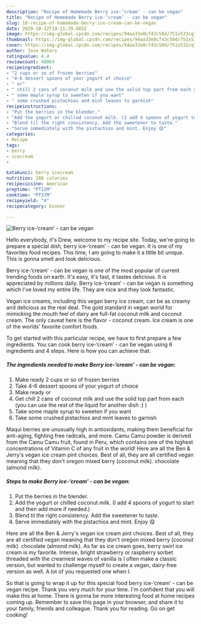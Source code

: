 ```yaml
---
description: "Recipe of Homemade Berry ice-‘cream’ - can be vegan"
title: "Recipe of Homemade Berry ice-‘cream’ - can be vegan"
slug: 18-recipe-of-homemade-berry-ice-cream-can-be-vegan
date: 2020-10-22T19:11:29.082Z
image: https://img-global.cpcdn.com/recipes/94aa33e8cf43c50d/751x532cq70/berry-ice-cream-can-be-vegan-recipe-main-photo.jpg
thumbnail: https://img-global.cpcdn.com/recipes/94aa33e8cf43c50d/751x532cq70/berry-ice-cream-can-be-vegan-recipe-main-photo.jpg
cover: https://img-global.cpcdn.com/recipes/94aa33e8cf43c50d/751x532cq70/berry-ice-cream-can-be-vegan-recipe-main-photo.jpg
author: Jose Waters
ratingvalue: 4.4
reviewcount: 48064
recipeingredient:
- "2 cups or so of frozen berries"
- "4-6 dessert spoons of your yogurt of choice"
- " or"
- " chill 2 cans of coconut milk and use the solid top part from each you can use the rest of the liquid for another dish  "
- " some maple syrup to sweeten if you want"
- " some crushed pistachios and mint leaves to garnish"
recipeinstructions:
- "Put the berries in the blender."
- "Add the yogurt or chilled coconut milk. (I add 4 spoons of yogurt to start and then add more if needed.)"
- "Blend til the right consistency. Add the sweetener to taste."
- "Serve immediately with the pistachios and mint. Enjoy 😋"
categories:
- Recipe
tags:
- berry
- icecream
- 

katakunci: berry icecream  
nutrition: 280 calories
recipecuisine: American
preptime: "PT22M"
cooktime: "PT37M"
recipeyield: "4"
recipecategory: Dinner

---
```



![Berry ice-‘cream’ - can be vegan](https://img-global.cpcdn.com/recipes/94aa33e8cf43c50d/751x532cq70/berry-ice-cream-can-be-vegan-recipe-main-photo.jpg)

Hello everybody, it's Drew, welcome to my recipe site. Today, we're going to prepare a special dish, berry ice-‘cream’ - can be vegan. It is one of my favorites food recipes. This time, I am going to make it a little bit unique. This is gonna smell and look delicious.

Berry ice-‘cream’ - can be vegan is one of the most popular of current trending foods on earth. It's easy, it's fast, it tastes delicious. It is appreciated by millions daily. Berry ice-‘cream’ - can be vegan is something which I've loved my entire life. They are nice and they look fantastic.

Vegan ice creams, including this vegan berry ice cream, can be as creamy and delicious as the real deal. The gold standard in vegan world for mimicking the mouth feel of dairy are full-fat coconut milk and coconut cream. The only caveat here is the flavor - coconut cream. Ice cream is one of the worlds&#39; favorite comfort foods.


To get started with this particular recipe, we have to first prepare a few ingredients. You can cook berry ice-‘cream’ - can be vegan using 6 ingredients and 4 steps. Here is how you can achieve that.

<!--inarticleads1-->

##### The ingredients needed to make Berry ice-‘cream’ - can be vegan:

1. Make ready 2 cups or so of frozen berries
1. Take 4-6 dessert spoons of your yogurt of choice
1. Make ready  or
1. Get  chill 2 cans of coconut milk and use the solid top part from each (you can use the rest of the liquid for another dish :) )
1. Take  some maple syrup to sweeten if you want
1. Take  some crushed pistachios and mint leaves to garnish


Maqui berries are unusually high in antioxidants, making them beneficial for anti-aging, fighting free radicals, and more. Camu Camu powder is derived from the Camu Camu fruit, found in Peru, which contains one of the highest concentrations of Vitamin C of any fruit in the world! Here are all the Ben &amp; Jerry&#39;s vegan ice cream pint choices. Best of all, they are all certified vegan meaning that they don&#39;t oregon mixed berry (coconut milk). chocolate (almond milk). 

<!--inarticleads2-->

##### Steps to make Berry ice-‘cream’ - can be vegan:

1. Put the berries in the blender.
1. Add the yogurt or chilled coconut milk. (I add 4 spoons of yogurt to start and then add more if needed.)
1. Blend til the right consistency. Add the sweetener to taste.
1. Serve immediately with the pistachios and mint. Enjoy 😋


Here are all the Ben &amp; Jerry&#39;s vegan ice cream pint choices. Best of all, they are all certified vegan meaning that they don&#39;t oregon mixed berry (coconut milk). chocolate (almond milk). As far as ice cream goes, berry swirl ice cream is my favorite. Intense, bright strawberry or raspberry sorbet threaded with the creamiest waves of vanilla is I often make a classic version, but wanted to challenge myself to create a vegan, dairy-free version as well. A lot of you requested one when I. 

So that is going to wrap it up for this special food berry ice-‘cream’ - can be vegan recipe. Thank you very much for your time. I'm confident that you will make this at home. There is gonna be more interesting food at home recipes coming up. Remember to save this page in your browser, and share it to your family, friends and colleague. Thank you for reading. Go on get cooking!
